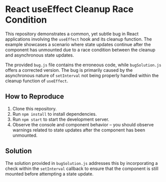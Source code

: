 # React useEffect Cleanup Race Condition

This repository demonstrates a common, yet subtle bug in React applications involving the `useEffect` hook and its cleanup function.  The example showcases a scenario where state updates continue after the component has unmounted due to a race condition between the cleanup and asynchronous state updates.

The provided `bug.js` file contains the erroneous code, while `bugSolution.js` offers a corrected version.  The bug is primarily caused by the asynchronous nature of `setInterval` not being properly handled within the cleanup function of `useEffect`.

## How to Reproduce
1. Clone this repository.
2. Run `npm install` to install dependencies.
3. Run `npm start` to start the development server.
4. Observe the console and component behavior – you should observe warnings related to state updates after the component has been unmounted.

## Solution
The solution provided in `bugSolution.js` addresses this by incorporating a check within the `setInterval` callback to ensure that the component is still mounted before attempting a state update.